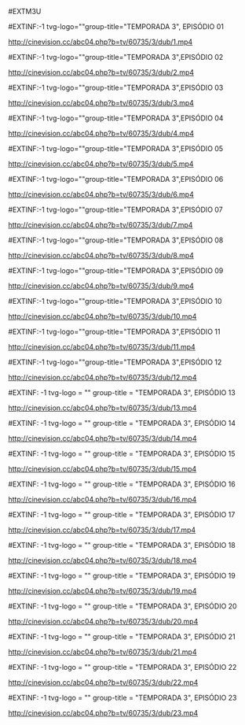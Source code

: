 #EXTM3U

#EXTINF:-1 tvg-logo=""group-title="TEMPORADA 3", EPISÓDIO 01

http://cinevision.cc/abc04.php?b=tv/60735/3/dub/1.mp4

#EXTINF:-1 tvg-logo=""group-title="TEMPORADA 3",EPISÓDIO 02

http://cinevision.cc/abc04.php?b=tv/60735/3/dub/2.mp4

#EXTINF:-1 tvg-logo=""group-title="TEMPORADA 3",EPISÓDIO 03

http://cinevision.cc/abc04.php?b=tv/60735/3/dub/3.mp4

#EXTINF:-1 tvg-logo=""group-title="TEMPORADA 3",EPISÓDIO 04

http://cinevision.cc/abc04.php?b=tv/60735/3/dub/4.mp4

#EXTINF:-1 tvg-logo=""group-title="TEMPORADA 3",EPISÓDIO 05

http://cinevision.cc/abc04.php?b=tv/60735/3/dub/5.mp4

#EXTINF:-1 tvg-logo=""group-title="TEMPORADA 3",EPISÓDIO 06

http://cinevision.cc/abc04.php?b=tv/60735/3/dub/6.mp4

#EXTINF:-1 tvg-logo=""group-title="TEMPORADA 3",EPISÓDIO 07

http://cinevision.cc/abc04.php?b=tv/60735/3/dub/7.mp4

#EXTINF:-1 tvg-logo=""group-title="TEMPORADA 3",EPISÓDIO 08

http://cinevision.cc/abc04.php?b=tv/60735/3/dub/8.mp4

#EXTINF:-1 tvg-logo=""group-title="TEMPORADA 3",EPISÓDIO 09

http://cinevision.cc/abc04.php?b=tv/60735/3/dub/9.mp4

#EXTINF:-1 tvg-logo=""group-title="TEMPORADA 3",EPISÓDIO 10

http://cinevision.cc/abc04.php?b=tv/60735/3/dub/10.mp4

#EXTINF:-1 tvg-logo=""group-title="TEMPORADA 3",EPISÓDIO 11

http://cinevision.cc/abc04.php?b=tv/60735/3/dub/11.mp4

#EXTINF:-1 tvg-logo=""group-title="TEMPORADA 3",EPISÓDIO 12

http://cinevision.cc/abc04.php?b=tv/60735/3/dub/12.mp4

#EXTINF: -1 tvg-logo = "" group-title = "TEMPORADA 3", EPISÓDIO 13

http://cinevision.cc/abc04.php?b=tv/60735/3/dub/13.mp4

#EXTINF: -1 tvg-logo = "" group-title = "TEMPORADA 3", EPISÓDIO 14

http://cinevision.cc/abc04.php?b=tv/60735/3/dub/14.mp4

#EXTINF: -1 tvg-logo = "" group-title = "TEMPORADA 3", EPISÓDIO 15

http://cinevision.cc/abc04.php?b=tv/60735/3/dub/15.mp4

#EXTINF: -1 tvg-logo = "" group-title = "TEMPORADA 3", EPISÓDIO 16

http://cinevision.cc/abc04.php?b=tv/60735/3/dub/16.mp4

#EXTINF: -1 tvg-logo = "" group-title = "TEMPORADA 3", EPISÓDIO 17

http://cinevision.cc/abc04.php?b=tv/60735/3/dub/17.mp4

#EXTINF: -1 tvg-logo = "" group-title = "TEMPORADA 3", EPISÓDIO 18

http://cinevision.cc/abc04.php?b=tv/60735/3/dub/18.mp4

#EXTINF: -1 tvg-logo = "" group-title = "TEMPORADA 3", EPISÓDIO 19

http://cinevision.cc/abc04.php?b=tv/60735/3/dub/19.mp4

#EXTINF: -1 tvg-logo = "" group-title = "TEMPORADA 3", EPISÓDIO 20

http://cinevision.cc/abc04.php?b=tv/60735/3/dub/20.mp4

#EXTINF: -1 tvg-logo = "" group-title = "TEMPORADA 3", EPISÓDIO 21

http://cinevision.cc/abc04.php?b=tv/60735/3/dub/21.mp4

#EXTINF: -1 tvg-logo = "" group-title = "TEMPORADA 3", EPISÓDIO 22

http://cinevision.cc/abc04.php?b=tv/60735/3/dub/22.mp4

#EXTINF: -1 tvg-logo = "" group-title = "TEMPORADA 3", EPISÓDIO 23

http://cinevision.cc/abc04.php?b=tv/60735/3/dub/23.mp4

